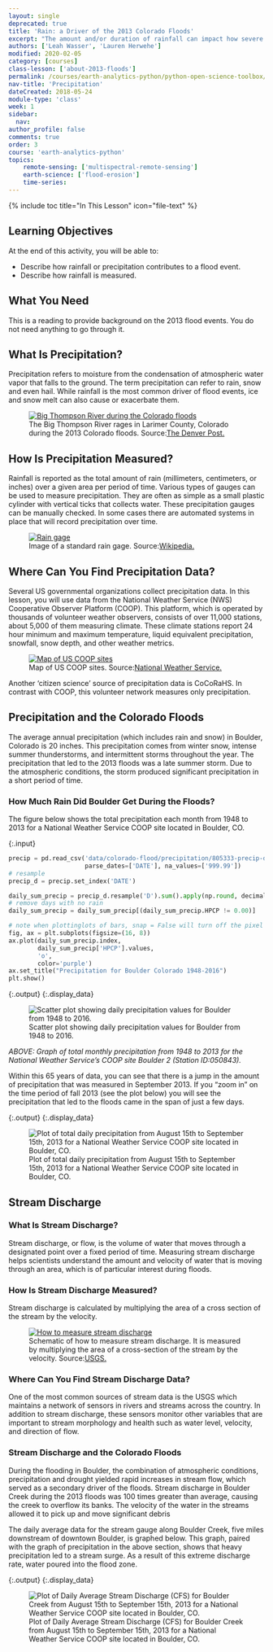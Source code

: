 ```yaml
---
layout: single
deprecated: true
title: 'Rain: a Driver of the 2013 Colorado Floods'
excerpt: "The amount and/or duration of rainfall can impact how severe a flood is. Learn how rainfall is measured and used to understand flood impacts."
authors: ['Leah Wasser', 'Lauren Herwehe']
modified: 2020-02-05
category: [courses]
class-lesson: ['about-2013-floods']
permalink: /courses/earth-analytics-python/python-open-science-toolbox/how-rain-impacts-floods/
nav-title: 'Precipitation'
dateCreated: 2018-05-24
module-type: 'class'
week: 1
sidebar:
  nav:
author_profile: false
comments: true
order: 3
course: 'earth-analytics-python' 
topics: 
    remote-sensing: ['multispectral-remote-sensing']
    earth-science: ['flood-erosion']
    time-series:  
---
```

{% include toc title="In This Lesson" icon="file-text" %}



<div class='notice--success' markdown="1">

## <i class="fa fa-graduation-cap" aria-hidden="true"></i> Learning Objectives
At the end of this activity, you will be able to:

* Describe how rainfall or precipitation contributes to a flood event.
* Describe how rainfall is measured.

## <i class="fa fa-check-square-o fa-2" aria-hidden="true"></i> What You Need

This is a reading to provide background on the 2013 flood events. You do not need anything to go through it. 

</div>


## What Is Precipitation? 

Precipitation refers to moisture from the condensation of atmospheric water vapor that falls to the ground. The term precipitation can refer to rain, snow and even hail. While rainfall is the most common driver of flood events, ice and snow melt can also cause or exacerbate them.
 
<figure>
 <a href="{{ site.url }}/images/courses/earth-analytics/science/colorado-floods/big-thompson-creek-road-destruction-colorado-floods.jpg">
 <img src="{{ site.url }}/images/courses/earth-analytics/science/colorado-floods/big-thompson-creek-road-destruction-colorado-floods.jpg" alt = "Big Thompson River during the Colorado floods"></a>
 <figcaption> The Big Thompson River rages in Larimer County, Colorado during the 2013 Colorado floods. Source:<a href="https://www.denverpost.com/2015/09/12/two-years-later-2013-colorado-floods-remain-a-nightmare-for-some/" target="_blank">The Denver Post.</a>
 </figcaption>
</figure>



## How Is Precipitation Measured?

Rainfall is reported as the total amount of rain (millimeters, centimeters, or inches) over a given area per period of time. Various types of gauges can be used to measure precipitation. They are often as simple as a small plastic cylinder with vertical ticks that collects water. These precipitation gauges can be manually checked. In some cases there are automated systems in place that will record precipitation over time. 

<figure>
 <a href="{{ site.url }}/images/courses/earth-analytics/science/colorado-floods/standard-rain-gauge-colorado-floods.jpg">
 <img src="{{ site.url }}/images/courses/earth-analytics/science/colorado-floods/standard-rain-gauge-colorado-floods.jpg" alt = "Rain gage"></a>
 <figcaption>Image of a standard rain gage. Source:<a href="https://en.wikipedia.org/wiki/File:Rain_gauge_2525388751_4c05081862_b.jpg" target="_blank">Wikipedia.</a>
 </figcaption>
</figure>


## Where Can You Find Precipitation Data?

Several US governmental organizations collect precipitation data. In this lesson, you will use data from the National Weather Service (NWS) Cooperative Observer Platform (COOP). This platform, which is operated by thousands of volunteer weather observers, consists of over 11,000 stations, about 5,000 of them measuring climate. These climate stations report 24 hour minimum and maximum temperature, liquid equivalent precipitation, snowfall, snow depth, and other weather metrics.

<figure>
 <a href="{{ site.url }}/images/courses/earth-analytics/science/colorado-floods/map-of-coop-sites-colorado-floods.jpg">
 <img src="{{ site.url }}/images/courses/earth-analytics/science/colorado-floods/map-of-coop-sites-colorado-floods.jpg" alt = "Map of US COOP sites"></a>
 <figcaption>Map of US COOP sites. Source:<a href="https://www.weather.gov/coop/" target="_blank">National Weather Service.</a>
 </figcaption>
</figure>


Another ‘citizen science’ source of precipitation data is CoCoRaHS. In contrast with COOP, this volunteer network measures only precipitation.

## Precipitation and the Colorado Floods

The average annual precipitation (which includes rain and snow) in Boulder, Colorado is 20 inches. This precipitation comes from winter snow, intense summer thunderstorms, and intermittent storms throughout the year. The precipitation that led to the 2013 floods was a late summer storm. Due to the atmospheric conditions, the storm produced significant precipitation in a short period of time. 

### How Much Rain Did Boulder Get During the Floods? 

The figure below shows the total precipitation each month from 1948 to 2013 for a National Weather Service COOP site located in Boulder, CO.


{:.input}
```python
precip = pd.read_csv('data/colorado-flood/precipitation/805333-precip-daily-1948-2013.csv',
                     parse_dates=['DATE'], na_values=['999.99'])
# resample
precip_d = precip.set_index('DATE')

daily_sum_precip = precip_d.resample('D').sum().apply(np.round, decimals=1)
# remove days with no rain
daily_sum_precip = daily_sum_precip[(daily_sum_precip.HPCP != 0.00)]

# note when plottinglots of bars, snap = False will turn off the pixel snapping or set the width to be wider.
fig, ax = plt.subplots(figsize=(16, 8))
ax.plot(daily_sum_precip.index,
        daily_sum_precip['HPCP'].values,
        'o',
        color='purple')
ax.set_title("Precipitation for Boulder Colorado 1948-2016")
plt.show()
```

{:.output}
{:.display_data}

<figure>

<img src = "{{ site.url }}/images/courses/earth-analytics-python/01-science-toolbox/intro-2013-floods/2018-02-05-coflood-03-flood-drivers-precipitation/2018-02-05-coflood-03-flood-drivers-precipitation_3_0.png" alt = "Scatter plot showing daily precipitation values for Boulder from 1948 to 2016.">
<figcaption>Scatter plot showing daily precipitation values for Boulder from 1948 to 2016.</figcaption>

</figure>




<i>ABOVE: Graph of total monthly precipitation from 1948 to 2013 for the National Weather Service’s COOP site Boulder 2 (Station ID:050843).</i>

Within this 65 years of data, you can see that there is a jump in the amount of precipitation that was measured in September 2013. If you “zoom in” on the time period of fall 2013 (see the plot below) you will see the precipitation that led to the floods came in the span of just a few days.



{:.output}
{:.display_data}

<figure>

<img src = "{{ site.url }}/images/courses/earth-analytics-python/01-science-toolbox/intro-2013-floods/2018-02-05-coflood-03-flood-drivers-precipitation/2018-02-05-coflood-03-flood-drivers-precipitation_5_0.png" alt = "Plot of total daily precipitation from August 15th to September 15th, 2013 for a National Weather Service COOP site located in Boulder, CO.">
<figcaption>Plot of total daily precipitation from August 15th to September 15th, 2013 for a National Weather Service COOP site located in Boulder, CO.</figcaption>

</figure>




## Stream Discharge 

### What Is Stream Discharge?

Stream discharge, or flow, is the volume of water that moves through a designated point over a fixed period of time. Measuring stream discharge helps scientists understand the amount and velocity of water that is moving through an area, which is of particular interest during floods. 

### How Is Stream Discharge Measured?

Stream discharge is calculated by multiplying the area of a cross section of the stream by the velocity.

<figure>
 <a href="{{ site.url }}/images/courses/earth-analytics/science/colorado-floods/measure-stream-discharge-colorado-floods.png">
 <img src="{{ site.url }}/images/courses/earth-analytics/science/colorado-floods/measure-stream-discharge-colorado-floods.png" alt = "How to measure stream discharge"></a>
 <figcaption>Schematic of how to measure stream discharge. It is measured by multiplying the area of a cross-section of the stream by the velocity. Source:<a href="https://water.usgs.gov/edu/streamflow2.html" target="_blank">USGS.</a>
 </figcaption>
</figure>



### Where Can You Find Stream Discharge Data?

One of the most common sources of stream data is the USGS which maintains a network of sensors in rivers and streams across the country. In addition to stream discharge, these sensors monitor other variables that are important to stream morphology and health such as water level, velocity, and direction of flow. 

### Stream Discharge and the Colorado Floods

During the flooding in Boulder, the combination of atmospheric conditions, precipitation and drought yielded rapid increases in stream flow, which served as a secondary driver of the floods. Stream discharge in Boulder Creek during the 2013 floods was 100 times greater than average, causing the creek to overflow its banks. The velocity of the water in the streams allowed it to pick up and move significant debris
 
The daily average data for the stream gauge along Boulder Creek, five miles downstream of downtown Boulder, is graphed below. This graph, paired with the graph of precipitation in the above section, shows that heavy precipitation led to a stream surge. As a result of this extreme discharge rate, water poured into the flood zone.


{:.output}
{:.display_data}

<figure>

<img src = "{{ site.url }}/images/courses/earth-analytics-python/01-science-toolbox/intro-2013-floods/2018-02-05-coflood-03-flood-drivers-precipitation/2018-02-05-coflood-03-flood-drivers-precipitation_7_0.png" alt = "Plot of Daily Average Stream Discharge (CFS) for Boulder Creek from August 15th to September 15th, 2013 for a National Weather Service COOP site located in Boulder, CO.">
<figcaption>Plot of Daily Average Stream Discharge (CFS) for Boulder Creek from August 15th to September 15th, 2013 for a National Weather Service COOP site located in Boulder, CO.</figcaption>

</figure>



